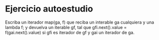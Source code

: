 # Ejercicio autoestudio

Escriba un iterador  map(ga, f) que reciba un interable ga cualquiera y una lambda f; y devuelva un iterable gf, 
tal que   gfi.next().value = f(gai.next().value) si gfi  es iterador de gf y gai un iterador de ga.
